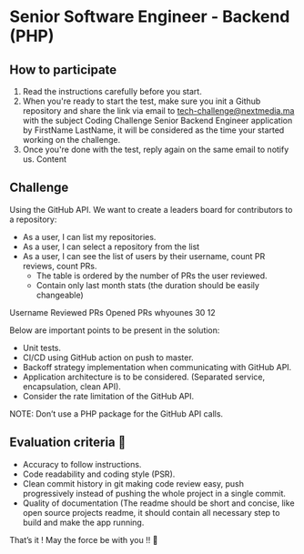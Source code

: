 # Senior Software Engineer - Backend (PHP)

## How to participate
1. Read the instructions carefully before you start.
2. When you're ready to start the test, make sure you init a Github repository and share the link via email to tech-challenge@nextmedia.ma with the subject Coding Challenge Senior Backend Engineer application by FirstName LastName, it will be considered as the time your started working on the challenge.
3. Once you're done with the test, reply again on the same email to notify us.
Content

## Challenge
Using the GitHub API. We want to create a leaders board for contributors to a repository:
- As a user, I can list my repositories.
- As a user, I can select a repository from the list
- As a user, I can see the list of users by their username, count PR reviews, count PRs.
    - The table is ordered by the number of PRs the user reviewed.
    - Contain only last month stats (the duration should be easily changeable)

Username    Reviewed PRs    Opened PRs
whyounes        30              12

Below are important points to be present in the solution:
- Unit tests.
- CI/CD using GitHub action on push to master.
- Backoff strategy implementation when communicating with GitHub API.
- Application architecture is to be considered. (Separated service, encapsulation, clean API).
- Consider the rate limitation of the GitHub API.

NOTE: Don’t use a PHP package for the GitHub API calls.

## Evaluation criteria 🚨
- Accuracy to follow instructions.
- Code readability and coding style (PSR).
- Clean commit history in git making code review easy, push progressively instead of pushing the whole project in a single commit.
- Quality of documentation (The readme should be short and concise, like open source projects readme, it should contain all necessary step to build and make the app running.

That’s it ! May the force be with you !! 🖖 